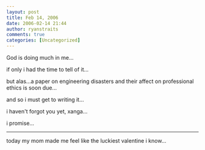 ```yaml
---
layout: post
title: Feb 14, 2006
date: 2006-02-14 21:44
author: ryanstraits
comments: true
categories: [Uncategorized]
---
```

God is doing much in me...

if only i had the time to tell of it...

but alas...a paper on engineering disasters and their affect on professional ethics is soon due...

and so i must get to writing it...

i haven't forgot you yet, xanga...

i promise...

---

today my mom made me feel like the luckiest valentine i know...
